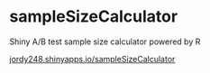 # sampleSizeCalculator
Shiny A/B test sample size calculator powered by R

[jordy248.shinyapps.io/sampleSizeCalculator](https://jordy248.shinyapps.io/sampleSizeCalculator)


